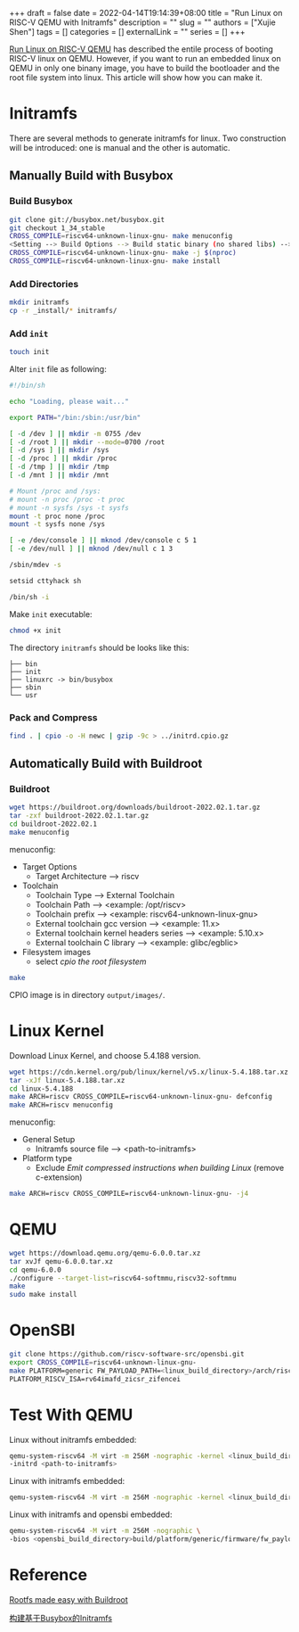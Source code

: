 +++ 
draft = false
date = 2022-04-14T19:14:39+08:00
title = "Run Linux on RISC-V QEMU with Initramfs"
description = ""
slug = ""
authors = ["Xujie Shen"]
tags = []
categories = []
externalLink = ""
series = []
+++

[Run Linux on RISC-V QEMU](https://fishcrap.github.io/blog/posts/run-linux-on-riscv-qemu/) has described the entile process of booting RISC-V linux on QEMU. However, if you want to run an embedded linux on QEMU in only one binany image, you have to build the bootloader and the root file system into linux. This article will show how you can make it.

# Initramfs

There are several methods to generate initramfs for linux. Two construction will be introduced: one is manual and the other is automatic.

## Manually Build with Busybox

### Build Busybox

```bash
git clone git://busybox.net/busybox.git
git checkout 1_34_stable
CROSS_COMPILE=riscv64-unknown-linux-gnu- make menuconfig
<Setting --> Build Options --> Build static binary (no shared libs) --> save>
CROSS_COMPILE=riscv64-unknown-linux-gnu- make -j $(nproc)
CROSS_COMPILE=riscv64-unknown-linux-gnu- make install
```

### Add Directories

```bash
mkdir initramfs
cp -r _install/* initramfs/
```

### Add `init`

```bash
touch init
```

Alter `init` file as following:
```bash
#!/bin/sh

echo "Loading, please wait..."

export PATH="/bin:/sbin:/usr/bin"

[ -d /dev ] || mkdir -m 0755 /dev
[ -d /root ] || mkdir --mode=0700 /root
[ -d /sys ] || mkdir /sys
[ -d /proc ] || mkdir /proc
[ -d /tmp ] || mkdir /tmp
[ -d /mnt ] || mkdir /mnt

# Mount /proc and /sys:
# mount -n proc /proc -t proc
# mount -n sysfs /sys -t sysfs
mount -t proc none /proc
mount -t sysfs none /sys

[ -e /dev/console ] || mknod /dev/console c 5 1
[ -e /dev/null ] || mknod /dev/null c 1 3

/sbin/mdev -s

setsid cttyhack sh

/bin/sh -i
```

Make `init` executable:

```bash
chmod +x init
```

The directory `initramfs` should be looks like this:

```
├── bin
├── init
├── linuxrc -> bin/busybox
├── sbin
└── usr
```

### Pack and Compress

```bash
find . | cpio -o -H newc | gzip -9c > ../initrd.cpio.gz
```

## Automatically Build with Buildroot

### Buildroot
```bash
wget https://buildroot.org/downloads/buildroot-2022.02.1.tar.gz
tar -zxf buildroot-2022.02.1.tar.gz
cd buildroot-2022.02.1
make menuconfig
```

menuconfig:
* Target Options
  * Target Architecture --> riscv
* Toolchain
  * Toolchain Type --> External Toolchain
  * Toolchain Path --> \<example: /opt/riscv\>
  * Toolchain prefix --> \<example: riscv64-unknown-linux-gnu\>
  * External toolchain gcc version --> \<example: 11.x\>
  * External toolchain kernel headers series --> \<example: 5.10.x\>
  * External toolchain C library --> \<example: glibc/egblic\>
* Filesystem images
  * select *cpio the root filesystem*

```bash
make
```

CPIO image is in directory `output/images/`.


# Linux Kernel

Download Linux Kernel, and choose 5.4.188 version.

```bash
wget https://cdn.kernel.org/pub/linux/kernel/v5.x/linux-5.4.188.tar.xz
tar -xJf linux-5.4.188.tar.xz
cd linux-5.4.188
make ARCH=riscv CROSS_COMPILE=riscv64-unknown-linux-gnu- defconfig
make ARCH=riscv menuconfig
```

menuconfig:

+ General Setup
  + Initramfs source file --> \<path-to-initramfs\>
+ Platform type
  + Exclude *Emit compressed instructions when building Linux* (remove c-extension)

```bash
make ARCH=riscv CROSS_COMPILE=riscv64-unknown-linux-gnu- -j4
```

# QEMU

```bash
wget https://download.qemu.org/qemu-6.0.0.tar.xz
tar xvJf qemu-6.0.0.tar.xz
cd qemu-6.0.0
./configure --target-list=riscv64-softmmu,riscv32-softmmu
make
sudo make install
```

# OpenSBI

```bash
git clone https://github.com/riscv-software-src/opensbi.git
export CROSS_COMPILE=riscv64-unknown-linux-gnu-
make PLATFORM=generic FW_PAYLOAD_PATH=<linux_build_directory>/arch/riscv/boot/Image \
PLATFORM_RISCV_ISA=rv64imafd_zicsr_zifencei
```

# Test With QEMU

Linux without initramfs embedded:

```bash
qemu-system-riscv64 -M virt -m 256M -nographic -kernel <linux_build_directory>/arch/riscv/boot/Image \
-initrd <path-to-initramfs>
```

Linux with initramfs embedded:

```bash
qemu-system-riscv64 -M virt -m 256M -nographic -kernel <linux_build_directory>/arch/riscv/boot/Image
```

Linux with initramfs and opensbi embedded:

```bash
qemu-system-riscv64 -M virt -m 256M -nographic \
-bios <opensbi_build_directory>build/platform/generic/firmware/fw_payload.elf
```

# Reference
[Rootfs made easy with Buildroot](https://bootlin.com/pub/conferences/2013/kernel-recipes/rootfs-kernel-developer/rootfs-kernel-developer.pdf)

[构建基于Busybox的Initramfs](https://digwtx.com/initramfs.html)

